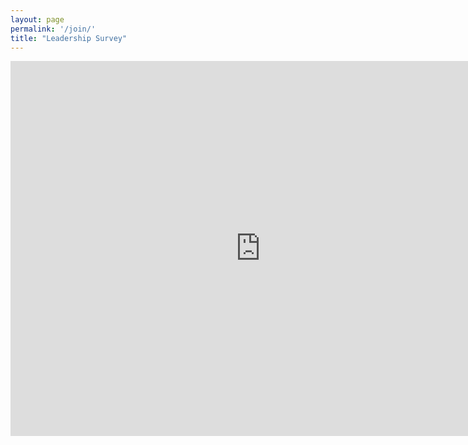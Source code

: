 ```yaml
---
layout: page
permalink: '/join/'
title: "Leadership Survey"
---
```


<iframe src="https://docs.google.com/forms/d/e/1FAIpQLSftxfHpYbhspfjNeVnZrv_eXHITtH9q6BZ14pOBWTKFcVFdvQ/viewform" style="border-width:0" width="800" height="600" frameborder="0" scrolling="yes"></iframe>
